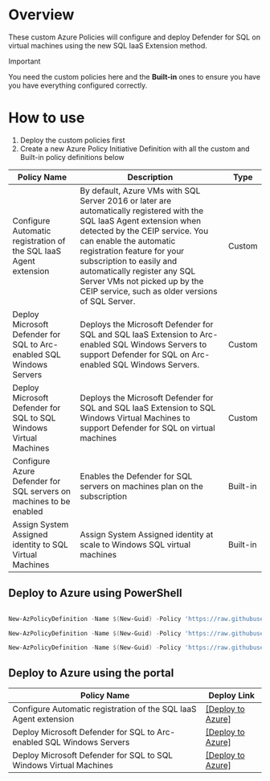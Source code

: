 
# Overview
These custom Azure Policies will configure and deploy Defender for SQL on virtual machines using the new SQL IaaS Extension method.

> [!IMPORTANT]
> You need the custom policies here and the **Built-in** ones to ensure you have you have everything configured correctly. 

# How to use
1. Deploy the custom policies first
2. Create a new Azure Policy Initiative Definition with all the custom and Built-in policy definitions below

| Policy Name | Description | Type |
|---|---| --- |
| Configure Automatic registration of the SQL IaaS Agent extension | By default, Azure VMs with SQL Server 2016 or later are automatically registered with the SQL IaaS Agent extension when detected by the CEIP service. You can enable the automatic registration feature for your subscription to easily and automatically register any SQL Server VMs not picked up by the CEIP service, such as older versions of SQL Server. | Custom |
| Deploy Microsoft Defender for SQL to Arc-enabled SQL Windows Servers | Deploys the Microsoft Defender for SQL and SQL IaaS Extension to Arc-enabled SQL Windows Servers to support Defender for SQL on Arc-enabled SQL Windows Servers. | Custom |
| Deploy Microsoft Defender for SQL to SQL Windows Virtual Machines | Deploys the Microsoft Defender for SQL and SQL IaaS Extension to SQL Windows Virtual Machines to support Defender for SQL on virtual machines | Custom |
| Configure Azure Defender for SQL servers on machines to be enabled | Enables the Defender for SQL servers on machines plan on the subscription | Built-in |
| Assign System Assigned identity to SQL Virtual Machines | Assign System Assigned identity at scale to Windows SQL virtual machines | Built-in

## Deploy to Azure using PowerShell

``` powershell

New-AzPolicyDefinition -Name $(New-Guid) -Policy 'https://raw.githubusercontent.com/seanstark/defender-for-cloud/refs/heads/main/defender%20for%20sql/azure-policies/arm-templates/Configure%20Automatic%20registration%20of%20the%20SQL%20IaaS%20Agent%20extension.json'

New-AzPolicyDefinition -Name $(New-Guid) -Policy 'https://raw.githubusercontent.com/seanstark/defender-for-cloud/refs/heads/main/defender%20for%20sql/azure-policies/arm-templates/Deploy%20Microsoft%20Defender%20for%20SQL%20to%20Arc-enabled%20SQL%20Windows%20Servers.json'

New-AzPolicyDefinition -Name $(New-Guid) -Policy 'https://raw.githubusercontent.com/seanstark/defender-for-cloud/refs/heads/main/defender%20for%20sql/azure-policies/arm-templates/Deploy%20Microsoft%20Defender%20for%20SQL%20to%20SQL%20Windows%20Virtual%20Machines.json'

```

## Deploy to Azure using the portal

| Policy Name | Deploy Link |
|---|---|
| Configure Automatic registration of the SQL IaaS Agent extension | [[Deploy to Azure]](https://portal.azure.com/#blade/Microsoft_Azure_Policy/CreatePolicyDefinitionBlade/uri/https%3A%2F%2Fraw.githubusercontent.com%2Fseanstark%2Fdefender-for-cloud%2Frefs%2Fheads%2Fmain%2Fdefender%2520for%2520sql%2Fazure-policies%2Farm-templates%2FConfigure%2520Automatic%2520registration%2520of%2520the%2520SQL%2520IaaS%2520Agent%2520extension.json)|
| Deploy Microsoft Defender for SQL to Arc-enabled SQL Windows Servers | [[Deploy to Azure]](https://portal.azure.com/#blade/Microsoft_Azure_Policy/CreatePolicyDefinitionBlade/uri/https%3A%2F%2Fraw.githubusercontent.com%2Fseanstark%2Fdefender-for-cloud%2Frefs%2Fheads%2Fmain%2Fdefender%2520for%2520sql%2Fazure-policies%2Farm-templates%2FDeploy%2520Microsoft%2520Defender%2520for%2520SQL%2520to%2520Arc-enabled%2520SQL%2520Windows%2520Servers.json) |
| Deploy Microsoft Defender for SQL to SQL Windows Virtual Machines | [[Deploy to Azure]](https://portal.azure.com/#blade/Microsoft_Azure_Policy/CreatePolicyDefinitionBlade/uri/https%3A%2F%2Fraw.githubusercontent.com%2Fseanstark%2Fdefender-for-cloud%2Frefs%2Fheads%2Fmain%2Fdefender%2520for%2520sql%2Fazure-policies%2Farm-templates%2FDeploy%2520Microsoft%2520Defender%2520for%2520SQL%2520to%2520SQL%2520Windows%2520Virtual%2520Machines.json) |
